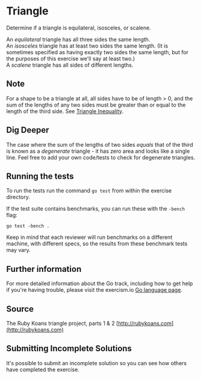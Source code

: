 # Triangle

Determine if a triangle is equilateral, isosceles, or scalene.

An _equilateral_ triangle has all three sides the same length.<br/>
An _isosceles_ triangle has at least two sides the same length. (It is sometimes
specified as having exactly two sides the same length, but for the purposes of
this exercise we'll say at least two.)<br/>
A _scalene_ triangle has all sides of different lengths.

## Note

For a shape to be a triangle at all, all sides have to be of length > 0, and 
the sum of the lengths of any two sides must be greater than or equal to the 
length of the third side. See [Triangle Inequality](https://en.wikipedia.org/wiki/Triangle_inequality).

## Dig Deeper

The case where the sum of the lengths of two sides _equals_ that of the 
third is known as a _degenerate_ triangle - it has zero area and looks like 
a single line. Feel free to add your own code/tests to check for degenerate triangles.
## Running the tests

To run the tests run the command `go test` from within the exercise directory.

If the test suite contains benchmarks, you can run these with the `-bench`
flag:

    go test -bench .

Keep in mind that each reviewer will run benchmarks on a different machine, with
different specs, so the results from these benchmark tests may vary.

## Further information

For more detailed information about the Go track, including how to get help if
you're having trouble, please visit the exercism.io [Go language page](http://exercism.io/languages/go/about).

## Source

The Ruby Koans triangle project, parts 1 & 2 [http://rubykoans.com](http://rubykoans.com)

## Submitting Incomplete Solutions
It's possible to submit an incomplete solution so you can see how others have completed the exercise.
